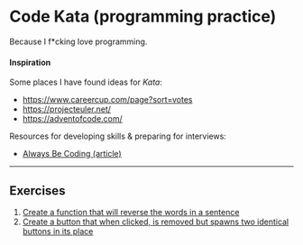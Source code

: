 # Code Kata (programming practice)
Because I f*cking love programming.

#### Inspiration
Some places I have found ideas for *Kata*:

- https://www.careercup.com/page?sort=votes
- https://projecteuler.net/
- https://adventofcode.com/

Resources for developing skills & preparing for interviews:

- [Always Be Coding (article)](https://medium.com/@davidbyttow/abc-always-be-coding-d5f8051afce2)


---

## Exercises
1. [Create a function that will reverse the words in a sentence][1]
2. [Create a button that when clicked, is removed but spawns two identical buttons in its place][2]


[1]: exercises/1-reverse-words/
[2]: exercises/2-hydra/
